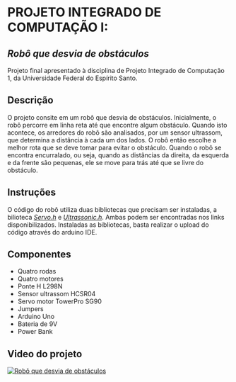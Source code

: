 # PROJETO INTEGRADO DE COMPUTAÇÃO I: 
## _Robô que desvia de obstáculos_

Projeto final apresentado à disciplina de Projeto Integrado de Computação 1, da Universidade Federal do Espírito Santo.

## Descrição

O projeto consite em um robô que desvia de obstáculos. Inicialmente, o robô percorre em linha reta até que encontre algum obstáculo. Quando isto acontece, os arredores do robô são analisados, por um sensor ultrassom, que determina a distância à cada um dos lados. O robô então escolhe a melhor rota que se deve tomar para evitar o obstáculo. Quando o robô se encontra encurralado, ou seja, quando as distâncias da direita, da esquerda e da frente são pequenas, ele se move para trás até que se livre do obstáculo.

## Instruções

O código do robô utiliza duas bibliotecas que precisam ser instaladas, a bilioteca  [_Servo.h_](https://github.com/arduino-libraries/Servo) e [_Ultrassonic.h_](https://www.arduino.cc/reference/en/libraries/ultrasonic/). Ambas podem ser encontradas nos links disponibilizados. Instaladas as bibliotecas, basta realizar o upload do código através do arduino IDE.

## Componentes

- Quatro rodas
- Quatro motores
- Ponte H L298N
- Sensor ultrassom HC­SR04
- Servo motor TowerPro SG90
- Jumpers
- Arduino Uno
- Bateria de 9V
- Power Bank

## Video do projeto
[![Robô que desvia de obstáculos](https://i9.ytimg.com/vi_webp/QRAf1Roo5vg/mq1.webp?sqp=CMSM5J4G-oaymwEmCMACELQB8quKqQMa8AEB-AH-CYAC0AWKAgwIABABGBMgRCh_MA8=&rs=AOn4CLAeFeMmTCtIopGS5Vy4BOB8iBi0sw)](https://youtu.be/QRAf1Roo5vg)
